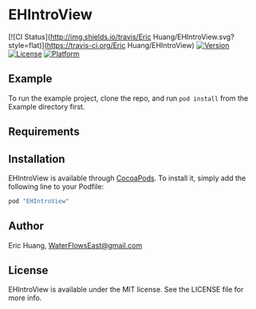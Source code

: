 # EHIntroView

[![CI Status](http://img.shields.io/travis/Eric Huang/EHIntroView.svg?style=flat)](https://travis-ci.org/Eric Huang/EHIntroView)
[![Version](https://img.shields.io/cocoapods/v/EHIntroView.svg?style=flat)](http://cocoapods.org/pods/EHIntroView)
[![License](https://img.shields.io/cocoapods/l/EHIntroView.svg?style=flat)](http://cocoapods.org/pods/EHIntroView)
[![Platform](https://img.shields.io/cocoapods/p/EHIntroView.svg?style=flat)](http://cocoapods.org/pods/EHIntroView)

## Example

To run the example project, clone the repo, and run `pod install` from the Example directory first.

## Requirements

## Installation

EHIntroView is available through [CocoaPods](http://cocoapods.org). To install
it, simply add the following line to your Podfile:

```ruby
pod "EHIntroView"
```

## Author

Eric Huang, WaterFlowsEast@gmail.com

## License

EHIntroView is available under the MIT license. See the LICENSE file for more info.
